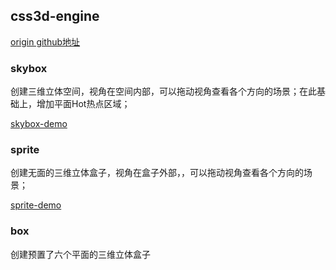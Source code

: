 ## css3d-engine

[origin github地址](https://github.com/shrekshrek/css3d-engine)

### skybox
创建三维立体空间，视角在空间内部，可以拖动视角查看各个方向的场景；在此基础上，增加平面Hot热点区域；

[skybox-demo](https://rengarxiao.com/elfin-demo/css3d-engine-vr/skybox.html)

### sprite
创建无面的三维立体盒子，视角在盒子外部，，可以拖动视角查看各个方向的场景；

[sprite-demo](https://rengarxiao.com/elfin-demo/css3d-engine-vr/sprite.html)

### box
创建预置了六个平面的三维立体盒子
